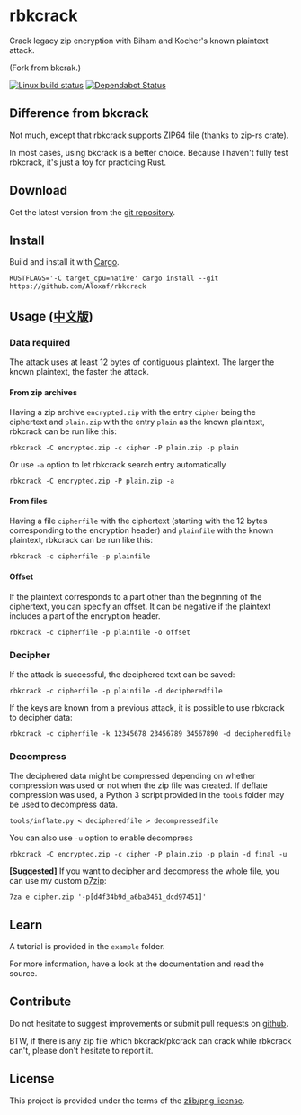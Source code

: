 rbkcrack
=======

Crack legacy zip encryption with Biham and Kocher's known plaintext attack.

(Fork from bkcrak.)

[![Linux build status](https://travis-ci.org/Aloxaf/rbkcrack.svg)](https://travis-ci.org/Aloxaf/rbkcrack)
[![Dependabot Status](https://api.dependabot.com/badges/status?host=github&repo=Aloxaf/rbkcrack)](https://dependabot.com)

Difference from bkcrack
-----------------------

Not much, except that rbkcrack supports ZIP64 file (thanks to zip-rs crate).

In most cases, using bkcrack is a better choice.
Because I haven't fully test rbkcrack, it's just a toy for practicing Rust.

Download
--------

Get the latest version from the [git repository](https://github.com/Aloxaf/rbkcrack).

Install
-------

Build and install it with [Cargo](https://doc.rust-lang.org/cargo).

```shell
RUSTFLAGS='-C target_cpu=native' cargo install --git https://github.com/Aloxaf/rbkcrack
```

Usage ([中文版](https://github.com/Aloxaf/rbkcrack/blob/master/README_CN.md))
-----

### Data required

The attack uses at least 12 bytes of contiguous plaintext.
The larger the known plaintext, the faster the attack.

#### From zip archives

Having a zip archive `encrypted.zip` with the entry `cipher` being the ciphertext and `plain.zip` with the entry `plain` as the known plaintext, rbkcrack can be run like this:

    rbkcrack -C encrypted.zip -c cipher -P plain.zip -p plain

Or use `-a` option to let rbkcrack search entry automatically

    rbkcrack -C encrypted.zip -P plain.zip -a

#### From files

Having a file `cipherfile` with the ciphertext (starting with the 12 bytes corresponding to the encryption header) and `plainfile` with the known plaintext, rbkcrack can be run like this:

    rbkcrack -c cipherfile -p plainfile

#### Offset

If the plaintext corresponds to a part other than the beginning of the ciphertext, you can specify an offset.
It can be negative if the plaintext includes a part of the encryption header.

    rbkcrack -c cipherfile -p plainfile -o offset

### Decipher

If the attack is successful, the deciphered text can be saved:

    rbkcrack -c cipherfile -p plainfile -d decipheredfile

If the keys are known from a previous attack, it is possible to use rbkcrack to decipher data:

    rbkcrack -c cipherfile -k 12345678 23456789 34567890 -d decipheredfile

### Decompress

The deciphered data might be compressed depending on whether compression was used or not when the zip file was created.
If deflate compression was used, a Python 3 script provided in the `tools` folder may be used to decompress data.

    tools/inflate.py < decipheredfile > decompressedfile

You can also use `-u` option to enable decompress

    rbkcrack -C encrypted.zip -c cipher -P plain.zip -p plain -d final -u

**[Suggested]** If you want to decipher and decompress the whole file, you can use my custom [p7zip](https://github.com/Aloxaf/p7zip):

    7za e cipher.zip '-p[d4f34b9d_a6ba3461_dcd97451]'

Learn
-----

A tutorial is provided in the `example` folder.

For more information, have a look at the documentation and read the source.

Contribute
----------

Do not hesitate to suggest improvements or submit pull requests on [github](https://github.com/Aloxaf/rbkcrack).

BTW, if there is any zip file which bkcrack/pkcrack can crack while rbkcrack can't,
please don't hesitate to report it. 

License
-------

This project is provided under the terms of the [zlib/png license](http://opensource.org/licenses/Zlib).
